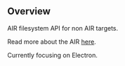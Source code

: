 ## Overview

AIR filesystem API for non AIR targets.

Read more about the AIR [here](https://help.adobe.com/en_US/FlashPlatform/reference/actionscript/3/flash/filesystem/package-detail.html).

Currently focusing on Electron.